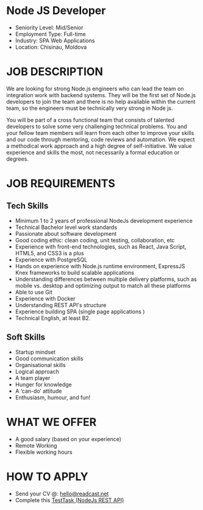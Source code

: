 
# Node JS Developer
 - Seniority Level: Mid/Senior
 - Employment Type: Full-time
 - Industry: SPA Web Applications
 - Location: Chisinau, Moldova
# JOB  DESCRIPTION
We are looking for strong Node.js engineers who can lead the team on integration work with backend systems.
They will be the first set of Node.js developers to join the team and there is no help available within the current team, so the engineers must be technically very strong in Node js.

You will be part of a cross functional team that consists of talented developers to solve some very challenging technical problems. You and your fellow team members will learn from each other to improve your skills and our code through mentoring, code reviews and automation.
We expect a methodical work approach and a high degree of self-initiative. We value experience and skills the most, not necessarily a formal education or degrees.
# JOB  REQUIREMENTS
## Tech Skills
 - Minimum 1 to 2 years of professional NodeJs development experience
 - Technical Bachelor level work standards
 - Passionate about software development
 - Good coding ethic: clean coding, unit testing, collaboration, etc
 - Experience with front-end technologies, such as React, Java Script, HTML5, and CSS3 is a plus
 - Experience with PostgreSQL
 - Hands on experience with Node.js runtime environment, ExpressJS Knex frameworks to build scalable applications
 - Understanding differences between multiple delivery platforms, such as mobile vs. desktop and optimizing output to match all these platforms
 - Able to use Git
 - Experience with Docker
 - Understanding REST API's structure
 - Experience building SPA (single page applications )
 - Technical English, at least B2.
## Soft Skills
 - Startup mindset
 - Good communication skills
 - Organisational skills
 - Logical approach
 - A team player
 - Hunger for knowledge
 - A ‘can-do’ attitude
 - Enthusiasm, humour, and fun!
# WHAT WE OFFER
 - A good salary (based on your experience)
 - Remote Working
 - Flexible working hours
# HOW TO APPLY
 - Send your CV @: [hello@readcast.net](mailto:hello@readcast.net)
 - Complete this [TestTask (NodeJs REST API)](./test-task.md)
